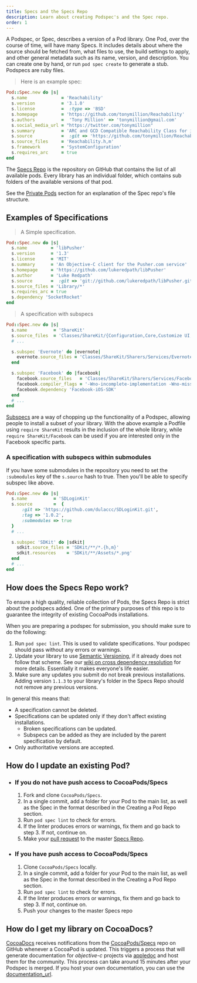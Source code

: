 ```yaml
---
title: Specs and the Specs Repo
description: Learn about creating Podspec's and the Spec repo.
order: 1
---
```


A Podspec, or Spec, describes a version of a Pod library. One Pod, over the course of time, will have many Specs. It includes details about where the source should be fetched from, what files to use, the build settings to apply, and other general metadata such as its name, version, and description. You can create one by hand, or run `pod spec create` to generate a stub. Podspecs are ruby files.

> Here is an example spec:

```ruby
Pod::Spec.new do |s|
  s.name             = 'Reachability'
  s.version          = '3.1.0'
  s.license          =  :type => 'BSD' 
  s.homepage         = 'https://github.com/tonymillion/Reachability'
  s.authors          =  'Tony Million' => 'tonymillion@gmail.com'
  s.social_media_url = "https://twitter.com/tonymillion"
  s.summary          = 'ARC and GCD Compatible Reachability Class for iOS and OS X.'
  s.source           =  :git => 'https://github.com/tonymillion/Reachability.git', :tag => 'v3.1.0' 
  s.source_files     = 'Reachability.h,m'
  s.framework        = 'SystemConfiguration'
  s.requires_arc     = true
end
```

The [Specs Repo](https://github.com/CocoaPods/Specs) is the repository on GitHub that contains the list of all available pods. Every library has an individual folder, which contains sub folders of the available versions of that pod.  

See the [Private Pods](making/private-cocoapods.html) section for an explanation of the Spec repo's file structure.

## Examples of Specifications

> A Simple specification.

```ruby
Pod::Spec.new do |s|
  s.name         = 'libPusher'
  s.version      = '1.3'
  s.license      = 'MIT'
  s.summary      = 'An Objective-C client for the Pusher.com service'
  s.homepage     = 'https://github.com/lukeredpath/libPusher'
  s.author       = 'Luke Redpath'
  s.source       =  :git => 'git://github.com/lukeredpath/libPusher.git', :tag => 'v1.3'
  s.source_files = 'Library/*'
  s.requires_arc = true
  s.dependency 'SocketRocket'
end
```

> A specification with subspecs

```ruby
Pod::Spec.new do |s|
  s.name          = 'ShareKit'
  s.source_files  = 'Classes/ShareKit/{Configuration,Core,Customize UI,UI}/**/*.{h,m,c}'
  # ...

  s.subspec 'Evernote' do |evernote|
    evernote.source_files = 'Classes/ShareKit/Sharers/Services/Evernote/**/*.{h,m}'
  end

  s.subspec 'Facebook' do |facebook|
    facebook.source_files   = 'Classes/ShareKit/Sharers/Services/Facebook/**/*.{h,m}'
    facebook.compiler_flags = '-Wno-incomplete-implementation -Wno-missing-prototypes'
    facebook.dependency 'Facebook-iOS-SDK'
  end
  # ...
end
```

[Subspecs](specification.html#subspec) are a way of chopping up the functionality of a Podspec, allowing people to install a subset of your library. With the above example a Podfile using `require ShareKit` results in the inclusion of the whole library, while `require ShareKit/Facebook` can be used if you are interested only in the Facebook specific parts.

### A specification with subspecs within submodules

If you have some submodules in the repository you need to set the `:submodules` key of the `s.source` hash to true.
Then you'll be able to specify subspec like above.

```ruby
Pod::Spec.new do |s|
  s.name          = 'SDLoginKit'
  s.source        =  { 
      :git => 'https://github.com/dulaccc/SDLoginKit.git',
      :tag => '1.0.2', 
      :submodules => true 
  }
  # ...

  s.subspec 'SDKit' do |sdkit|
    sdkit.source_files = 'SDKit/**/*.{h,m}'
    sdkit.resources    = 'SDKit/**/Assets/*.png'
  end
  # ...
end
```

## How does the Specs Repo work?

To ensure a high quality, reliable collection of Pods, the Specs Repo is
strict about the podspecs added. One of the primary purposes of this repo is to guarantee the integrity of existing
CocoaPods installations.

When you are preparing a podspec for submission, you should make sure to do the following:

1. Run `pod spec lint`. This is used to validate specifications. Your podspec should pass without any errors or warnings.
2. Update your library to use [Semantic Versioning](http://semver.org/), if it already does not follow that scheme. See our [wiki on cross dependency resolution](https://github.com/CocoaPods/Specs/wiki/Cross-dependencies-resolution-example) for more details. Essentially it makes everyone's life easier.
3. Make sure any updates you submit do not break previous installations. Adding version `1.1.3` to your library's folder in the Specs Repo should not remove any previous versions.

In general this means that:

- A specification cannot be deleted.
- Specifications can be updated only if they don't affect existing installations.
  - Broken specifications can be updated.
  - Subspecs can be added as they are included by the parent specification by default.
- Only authoritative versions are accepted.

## How do I update an existing Pod?

* ### If you do not have push access to CocoaPods/Specs
  1. Fork and clone `CocoaPods/Specs`.
  2. In a single commit, add a folder for your Pod to the main list, as well as the Spec in the format described in the Creating a Pod Repo section.
  3. Run `pod spec lint` to check for errors.
  4. If the linter produces errors or warnings, fix them and go back to step 3. If not, continue on.
  5. Make your [pull request](https://help.github.com/articles/using-pull-requests) to the master [Specs Repo](https://github.com/CocoaPods/Specs).

* ### If you have push access to CocoaPods/Specs
  1. Clone `CocoaPods/Specs` locally.
  2. In a single commit, add a folder for your Pod to the main list, as well as the Spec in the format described in the Creating a Pod Repo section.
  3. Run `pod spec lint` to check for errors.
  4. If the linter produces errors or warnings, fix them and go back to step 3. If not, continue on.
  5. Push your changes to the master Specs repo
  
## How do I get my library on CocoaDocs?

[CocoaDocs](http://cocoadocs.org) receives notifications from the [CocoaPods/Specs](https://github.com/CocoaPods/Specs) repo on GitHub whenever a CocoaPod is updated. This triggers a process that will generate documentation for _objective-c_ projects via [appledoc](http://gentlebytes.com/appledoc/) and host them for the community. This process can take around 15 minutes after your Podspec is merged. If you host your own documentation, you can use the [documentation_url](/syntax/podspec.html#documentation_url).

